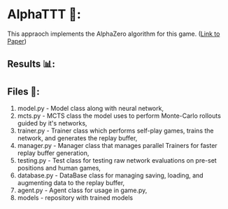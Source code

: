 # AlphaTTT 🧠: 
This appraoch implements the AlphaZero algorithm for this game. ([Link to Paper](https://arxiv.org/abs/1712.01815))

## Results 📊:

## Files 📁:
1. model.py - Model class along with neural network,
2. mcts.py - MCTS class the model uses to perform Monte-Carlo rollouts guided by it's networks,
3. trainer.py - Trainer class which performs self-play games, trains the network, and generates the replay buffer,
4. manager.py - Manager class that manages parallel Trainers for faster replay buffer generation,
5. testing.py - Test class for testing raw network evaluations on pre-set positions and human games,
6. database.py - DataBase class for managing saving, loading, and augmenting data to the replay buffer,
7. agent.py - Agent class for usage in game.py,
8. models - repository with trained models
